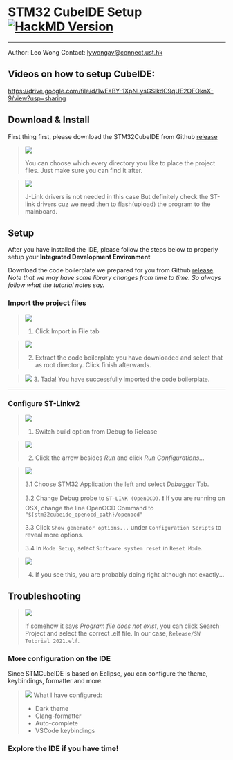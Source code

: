 # STM32 CubeIDE Setup [![HackMD Version](https://img.shields.io/badge/Made%20with-HackMD-1f425f.svg)](https://hackmd.io/EKwF2Tc8TWK7X9p48fZfXw)

---

Author: Leo Wong
Contact: lywongav@connect.ust.hk

## Videos on how to setup CubeIDE:
https://drive.google.com/file/d/1wEaBY-1XpNLysGSlkdC9qUE2OFOknX-9/view?usp=sharing

## Download & Install

First thing first, please download the STM32CubeIDE from Github [release](https://github.com/HKUST-Robotics-Team/HKUST-Robotics-Team-SW-Tutorial-2021/releases/tag/Installer)

> ![](https://i.imgur.com/s3DFKCY.png)
> 
> You can choose which every directory you like to place the project files. Just make sure you can find it after.

> ![](https://i.imgur.com/huv0HIY.png)
> 
> J-Link drivers is not needed in this case
> But definitely check the ST-link drivers cuz we need then to flash(upload) the program to the mainboard.

## Setup

After you have installed the IDE, please follow the steps below to properly setup your **Integrated Development Environment**

Download the code boilerplate we prepared for you from Github [release](https://github.com/HKUST-Robotics-Team/HKUST-Robotics-Team-SW-Tutorial-2021/releases/tag/code_v2.0).
_Note that we may have some library changes from time to time. So always follow what the tutorial notes say._

### Import the project files

> ![](https://i.imgur.com/eEuOorp.jpg)
>
> 1. Click Import in File tab

> ![](https://i.imgur.com/cTfTDIK.jpg)
> 
> 2. Extract the code boilerplate you have downloaded and select that as root directory. Click finish afterwards.

> ![](https://i.imgur.com/fjDdL1M.jpg)
> 3. Tada! You have successfully imported the code boilerplate.

---

### Configure ST-Linkv2

> ![](https://i.imgur.com/TNJrgms.png)
>
> 1. Switch build option from Debug to Release

> ![](https://i.imgur.com/8XwVtFQ.png)
>
> 2. Click the arrow besides _Run_ and click _Run Configurations..._

> ![](https://i.imgur.com/AtQTnB6.png)
> 
> 3.1 Choose STM32 Application the left and select _Debugger_ Tab.
> 
> 3.2 Change Debug probe to `ST-LINK (OpenOCD)`. :heavy_exclamation_mark: If you are running on OSX, change the line OpenOCD Command to `"${stm32cubeide_openocd_path}/openocd"`
> 
> 3.3 Click `Show generator options...` under `Configuration Scripts` to reveal more options.
> 
> 3.4 In `Mode Setup`, select `Software system reset` in `Reset Mode`.

> ![](https://i.imgur.com/Wa5m30S.png)
> 
> 4. If you see this, you are probably doing right although not exactly...

## Troubleshooting
> ![](https://i.imgur.com/RFDg47S.png)
>
> If somehow it says *Program file does not exist*, you can click Search Project and select the correct .elf file. In our case, `Release/SW Tutorial 2021.elf`.
### More configuration on the IDE

Since STMCubeIDE is based on Eclipse, you can configure the theme, keybindings, formatter and more.

> ![](https://i.imgur.com/jeWyQcS.png)
> What I have configured:
>
> - Dark theme
> - Clang-formatter
> - Auto-complete
> - VSCode keybindings

### Explore the IDE if you have time!
